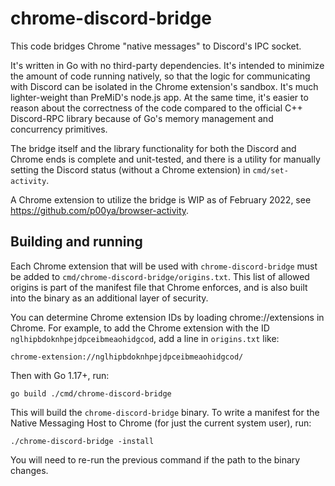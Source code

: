 # chrome-discord-bridge

This code bridges Chrome "native messages" to Discord's IPC socket.

It's written in Go with no third-party dependencies.   It's intended to minimize the amount of code running natively, so that the logic for communicating with Discord can be isolated in the Chrome extension's sandbox.  It's much lighter-weight than PreMiD's node.js app.  At the same time, it's easier to reason about the correctness of the code compared to the official C++ Discord-RPC library because of Go's memory management and concurrency primitives.

The bridge itself and the library functionality for both the Discord and Chrome ends is complete and unit-tested, and there is a utility for manually setting the Discord status (without a Chrome extension) in `cmd/set-activity`.

A Chrome extension to utilize the bridge is WIP as of February 2022, see https://github.com/p00ya/browser-activity.

## Building and running

Each Chrome extension that will be used with `chrome-discord-bridge` must be added to `cmd/chrome-discord-bridge/origins.txt`.  This list of allowed origins is part of the manifest file that Chrome enforces, and is also built into the binary as an additional layer of security.

You can determine Chrome extension IDs by loading chrome://extensions in Chrome.  For example, to add the Chrome extension with the ID `nglhipbdoknhpejdpceibmeaohidgcod`, add a line in `origins.txt` like:

```
chrome-extension://nglhipbdoknhpejdpceibmeaohidgcod/
```

Then with Go 1.17+, run:

```
go build ./cmd/chrome-discord-bridge
```

This will build the `chrome-discord-bridge` binary.  To write a manifest for the Native Messaging Host to Chrome (for just the current system user), run:

```
./chrome-discord-bridge -install
```

You will need to re-run the previous command if the path to the binary changes.
